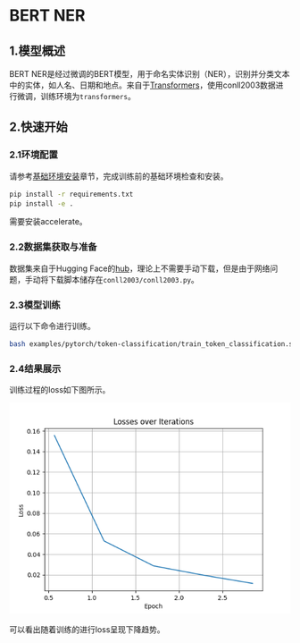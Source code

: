 # BERT NER

## 1.模型概述

BERT NER是经过微调的BERT模型，用于命名实体识别（NER），识别并分类文本中的实体，如人名、日期和地点。来自于[Transformers](https://github.com/huggingface/transformers)，使用conll2003数据进行微调，训练环境为`transformers`。

## 2.快速开始

### 2.1环境配置

请参考[基础环境安装](https://gitee.com/tecorigin/modelzoo/blob/main/doc/Environment.md)章节，完成训练前的基础环境检查和安装。

```bash
pip install -r requirements.txt
pip install -e .
```

需要安装accelerate。

### 2.2数据集获取与准备

数据集来自于Hugging Face的[hub](https://huggingface.co/datasets)，理论上不需要手动下载，但是由于网络问题，手动将下载脚本储存在`conll2003/conll2003.py`。

### 2.3模型训练

运行以下命令进行训练。
```bash
bash examples/pytorch/token-classification/train_token_classification.sh
```

### 2.4结果展示

训练过程的loss如下图所示。

![loss figure](loss.png)

可以看出随着训练的进行loss呈现下降趋势。